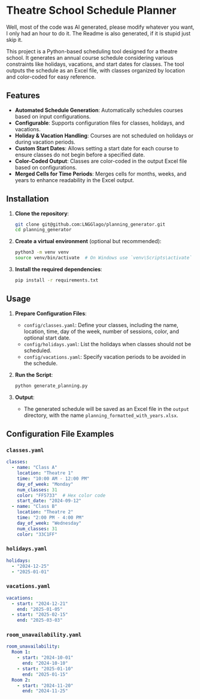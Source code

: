 # Theatre School Schedule Planner

Well, most of the code was AI generated, please modify whatever you want, I only had an hour to do it.
The Readme is also generated, if it is stupid just skip it.


This project is a Python-based scheduling tool designed for a theatre school. It generates an annual course schedule considering various constraints like holidays, vacations, and start dates for classes. The tool outputs the schedule as an Excel file, with classes organized by location and color-coded for easy reference.


## Features

- **Automated Schedule Generation**: Automatically schedules courses based on input configurations.
- **Configurable**: Supports configuration files for classes, holidays, and vacations.
- **Holiday & Vacation Handling**: Courses are not scheduled on holidays or during vacation periods.
- **Custom Start Dates**: Allows setting a start date for each course to ensure classes do not begin before a specified date.
- **Color-Coded Output**: Classes are color-coded in the output Excel file based on configurations.
- **Merged Cells for Time Periods**: Merges cells for months, weeks, and years to enhance readability in the Excel output.

## Installation

1. **Clone the repository**:

   ```bash
   git clone git@github.com:LNGGlago/planning_generator.git
   cd planning_generator
   ```

2. **Create a virtual environment** (optional but recommended):

   ```bash
   python3 -m venv venv
   source venv/bin/activate  # On Windows use `venv\Scripts\activate`
   ```

3. **Install the required dependencies**:

   ```bash
   pip install -r requirements.txt
   ```

## Usage

1. **Prepare Configuration Files**:

   - `config/classes.yaml`: Define your classes, including the name, location, time, day of the week, number of sessions, color, and optional start date.
   - `config/holidays.yaml`: List the holidays when classes should not be scheduled.
   - `config/vacations.yaml`: Specify vacation periods to be avoided in the schedule.

2. **Run the Script**:

   ```bash
   python generate_planning.py
   ```

3. **Output**:
   - The generated schedule will be saved as an Excel file in the `output` directory, with the name `planning_formatted_with_years.xlsx`.

## Configuration File Examples

### `classes.yaml`

```yaml
classes:
  - name: "Class A"
    location: "Theatre 1"
    time: "10:00 AM - 12:00 PM"
    day_of_week: "Monday"
    num_classes: 31
    color: "FF5733"  # Hex color code
    start_date: "2024-09-12"
  - name: "Class B"
    location: "Theatre 2"
    time: "2:00 PM - 4:00 PM"
    day_of_week: "Wednesday"
    num_classes: 31
    color: "33C1FF"
```

### `holidays.yaml`

```yaml
holidays:
  - "2024-12-25"
  - "2025-01-01"
```

### `vacations.yaml`

```yaml
vacations:
  - start: "2024-12-21"
    end: "2025-01-05"
  - start: "2025-02-15"
    end: "2025-03-03"
```

### `room_unavailability.yaml`

```yaml
room_unavailability:
  Room 1:
    - start: "2024-10-01"
      end: "2024-10-10"
    - start: "2025-01-10"
      end: "2025-01-15"
  Room 2:
    - start: "2024-11-20"
      end: "2024-11-25"
```
